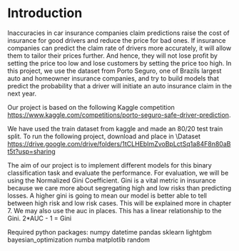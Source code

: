 # Introduction

Inaccuracies in car insurance companies claim predictions raise the cost of insurance for good drivers and reduce the price for bad ones. If insurance companies can predict the claim rate of drivers more accurately, it will allow them to tailor their prices further. And hence, they will not lose profit by setting the price too low and lose customers by setting the price too high. In this project, we use the dataset from Porto Seguro, one of Brazils largest auto and homeowner insurance companies, and try to build models that predict the probability that a driver will initiate an auto insurance claim in the next year. 

Our project is based on the following Kaggle competition https://www.kaggle.com/competitions/porto-seguro-safe-driver-prediction. 

We have used the train dataset from kaggle and made an 80/20 test train split. To run the following project, download and place in \Dataset
https://drive.google.com/drive/folders/1tCLHEbImZvoBpLctSq1a84F8n80aBt5t?usp=sharing

The aim of our project is to implement different models for this binary classification task and evaluate the performance. 
For evaluation, we will be using the Normalized Gini Coefficient. Gini is a vital metric in insurance because we care more about segregating high and low risks than predicting losses. A higher gini is going to mean our model is better able to tell between high risk and low risk cases. This will be explained more in chapter 7.
We may also use the auc in places. This has a linear relationship to the Gini. 2*AUC - 1 = Gini

Required python packages:
numpy
datetime
pandas
sklearn
lightgbm
bayesian_optimization
numba
matplotlib
random
